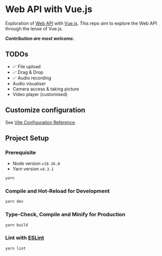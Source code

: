 # Web API with Vue.js

Exploration of [Web API](https://developer.mozilla.org/en-US/docs/Web/API) with [Vue.js](https://vuejs.org/). This repo aim to explore the Web API through the lense of Vue.js.

_**Contribution are most welcome.**_

## TODOs

-   ✅ File upload
-   ✅ Drag & Drop
-   ✅ Audio recording
-   Audio visualiser
-   Camera access & taking picture
-   Video player (customised)

## Customize configuration

See [Vite Configuration Reference](https://vitejs.dev/config/).

## Project Setup

### Prerequisite

-   Node version `v18.16.0`
-   Yarn version `v4.3.1`

```sh
yarn
```

### Compile and Hot-Reload for Development

```sh
yarn dev
```

### Type-Check, Compile and Minify for Production

```sh
yarn build
```

### Lint with [ESLint](https://eslint.org/)

```sh
yarn lint
```
